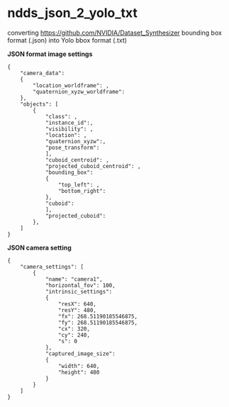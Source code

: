 # ndds_json_2_yolo_txt
converting https://github.com/NVIDIA/Dataset_Synthesizer bounding box format (.json) into Yolo bbox format (.txt)

**JSON format image settings**
```
{
	"camera_data":
	{
		"location_worldframe": ,
		"quaternion_xyzw_worldframe":
	},
	"objects": [
		{
			"class": ,
			"instance_id":,
			"visibility": ,
			"location": ,
			"quaternion_xyzw":,
			"pose_transform": 
			],
			"cuboid_centroid": ,
			"projected_cuboid_centroid": ,
			"bounding_box":
			{
				"top_left": ,
				"bottom_right": 
			},
			"cuboid":
			],
			"projected_cuboid": 
		},
	]
}

```

**JSON camera setting**
```
{
	"camera_settings": [
		{
			"name": "camera1",
			"horizontal_fov": 100,
			"intrinsic_settings":
			{
				"resX": 640,
				"resY": 480,
				"fx": 268.51190185546875,
				"fy": 268.51190185546875,
				"cx": 320,
				"cy": 240,
				"s": 0
			},
			"captured_image_size":
			{
				"width": 640,
				"height": 480
			}
		}
	]
}
```

